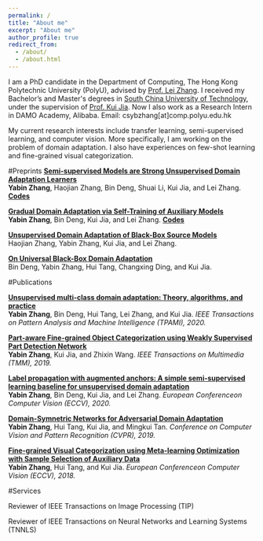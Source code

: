```yaml
---
permalink: /
title: "About me"
excerpt: "About me"
author_profile: true
redirect_from: 
  - /about/
  - /about.html
---
```


<!-- <p align="center">
  <img src="https://caozhangjie.github.io/files/caozhangjie_img.jpg?raw=true" alt="Photo" style="width: 450px;"/> 
</p> -->

I am a PhD candidate in the Department of Computing, The Hong Kong Polytechnic University (PolyU), advised by [Prof. Lei Zhang](https://scholar.google.co.uk/citations?user=tAK5l1IAAAAJ&hl=en&oi=ao). 
I received my Bachelor’s and Master's degrees in [South China University of Technology](http://www.scut.edu.cn/), under the supervision of [Prof. Kui Jia](https://scholar.google.co.uk/citations?user=Mf9VHRcAAAAJ&hl=en&oi=ao).
Now I also work as a Research Intern in DAMO Academy, Alibaba.  Email: csybzhang[at]comp.polyu.edu.hk


My current research interests include transfer learning, semi-supervised learning, and computer vision. 
More specifically, I am working on the problem of domain adaptation. I also have experiences on few-shot learning and fine-grained visual categorization.

#Preprints
<b>[Semi-supervised Models are Strong Unsupervised Domain Adaptation Learners](https://arxiv.org/pdf/2106.00417.pdf)</b> <br> <b>Yabin Zhang</b>, Haojian Zhang, Bin Deng, Shuai Li, Kui Jia, and Lei Zhang.   <b>[Codes](https://github.com/YBZh/Bridging_UDA_SSL)</b>

<b>[Gradual Domain Adaptation via Self-Training of Auxiliary Models](https://github.com/YBZh/AuxSelfTrain)</b> <br> <b>Yabin Zhang</b>, Bin Deng, Kui Jia, and Lei Zhang.  <b>[Codes](https://github.com/YBZh)</b>

<b>[Unsupervised Domain Adaptation of Black-Box Source Models](https://arxiv.org/pdf/2101.02839.pdf)</b> <br> Haojian Zhang, Yabin Zhang, Kui Jia, and Lei Zhang. 

<b>[On Universal Black-Box Domain Adaptation](https://arxiv.org/pdf/2104.04665.pdf)</b> <br> Bin Deng, Yabin Zhang, Hui Tang, Changxing Ding, and Kui Jia.



#Publications

<b>[Unsupervised multi-class domain adaptation: Theory, algorithms, and practice](https://ieeexplore.ieee.org/document/9253700)</b> <br> <b>Yabin Zhang</b>, Bin Deng, Hui Tang, Lei Zhang, and Kui Jia. <i> IEEE Transactions on Pattern Analysis and Machine Intelligence (TPAMI), 2020.</i> 

<b>[Part-aware Fine-grained Object Categorization using Weakly Supervised Part Detection Network](https://ieeexplore.ieee.org/document/8827602)</b> <br> <b>Yabin Zhang</b>, Kui Jia, and Zhixin Wang. <i> IEEE Transactions on Multimedia (TMM), 2019.</i> 

<b>[Label propagation with augmented anchors: A simple semi-supervised learning baseline for unsupervised domain adaptation](https://www.ecva.net/papers/eccv_2020/papers_ECCV/papers/123490749.pdf)</b> <br> <b>Yabin Zhang</b>, Bin Deng, Kui Jia, and Lei Zhang. <i>European Conferenceon Computer Vision (ECCV), 2020.</i> 

<b>[Domain-Symnetric Networks for Adversarial Domain Adaptation](http://openaccess.thecvf.com/content_CVPR_2019/papers/Zhang_Domain-Symmetric_Networks_for_Adversarial_Domain_Adaptation_CVPR_2019_paper.pdf)</b> <br> <b>Yabin Zhang</b>, Hui Tang, Kui Jia, and Mingkui Tan. <i>Conference on Computer Vision and Pattern Recognition (CVPR), 2019.</i> 

<b>[Fine-grained Visual Categorization using Meta-learning Optimization with Sample Selection of Auxiliary Data](http://openaccess.thecvf.com/content_ECCV_2018/papers/Yabin_Zhang_Fine-Grained_Visual_Categorization_ECCV_2018_paper.pdf)</b> <br> <b>Yabin Zhang</b>, Hui Tang, and Kui Jia. <i>European Conferenceon Computer Vision (ECCV), 2018.</i> 



#Services

Reviewer of IEEE Transactions on Image Processing (TIP)

Reviewer of IEEE Transactions on Neural Networks and Learning Systems (TNNLS)

